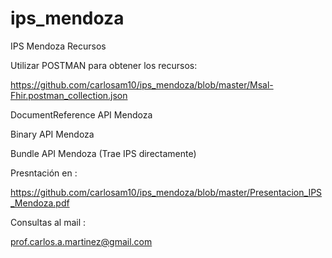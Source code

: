 # ips_mendoza

IPS Mendoza Recursos

Utilizar POSTMAN para obtener los recursos:

  https://github.com/carlosam10/ips_mendoza/blob/master/Msal-Fhir.postman_collection.json

DocumentReference API Mendoza

Binary API Mendoza

Bundle API Mendoza (Trae IPS directamente)

Presntación en :

  https://github.com/carlosam10/ips_mendoza/blob/master/Presentacion_IPS_Mendoza.pdf

Consultas al mail : 

prof.carlos.a.martinez@gmail.com


